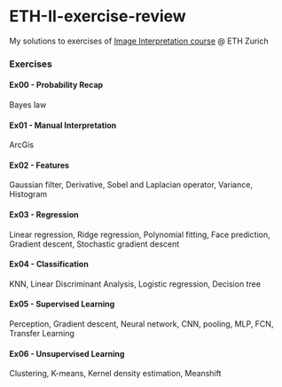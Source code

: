 # ETH-II-exercise-review
My solutions to exercises of [Image Interpretation course](https://baug.ethz.ch/departement/professoren/personen-detail.MTQzOTg2.TGlzdC8xOTA4LDE4ODkwMTMyODI=.html) @ ETH Zurich 

### Exercises
#### Ex00 - Probability Recap
Bayes law
#### Ex01 - Manual Interpretation
ArcGis
#### Ex02 - Features
Gaussian filter, Derivative, Sobel and Laplacian operator, Variance, Histogram
#### Ex03 - Regression
Linear regression, Ridge regression, Polynomial fitting, Face prediction, Gradient descent, Stochastic gradient descent
#### Ex04 - Classification
KNN, Linear Discriminant Analysis, Logistic regression, Decision tree
#### Ex05 - Supervised Learning
Perception, Gradient descent, Neural network, CNN, pooling, MLP, FCN, Transfer Learning
#### Ex06 - Unsupervised Learning
Clustering, K-means, Kernel density estimation, Meanshift
